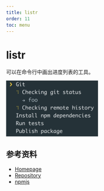 ```yaml
---
title: listr
order: 11
toc: menu
---
```


# listr

可以在命令行中画出进度列表的工具。

<img src="https://raw.githubusercontent.com/SamVerschueren/listr/HEAD/media/screenshot.gif" width="250" style="max-width:100%;">

## 参考资料

- [Homepage](https://github.com/SamVerschueren/listr#readme)
- [Repository](https://github.com/SamVerschueren/listr)
- [npmjs](https://www.npmjs.com/package/listr)
